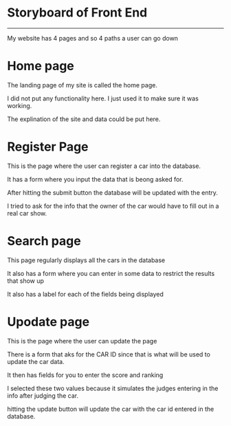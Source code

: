 # Storyboard of Front End
---

My website has 4 pages and so 4 paths a user can go down

# Home page

The landing page of my site is called the home page.

I did not put any functionality here.
I just used it to make sure it was working.

The explination of the site and data could be put here.

# Register Page

This is the page where the user can register a car into the database.

It has a form where you input the data that is beong asked for.

After hitting the submit button the database will be updated with the entry.

I tried to ask for the info that the owner of the car would have to fill out in a real car show.


# Search page

This page regularly displays all the cars in the database

It also has a form where you can enter in some data to restrict the results that show up

It also has a label for each of the fields being displayed



# Upodate page

This is the page where the user can update the page

There is a form that aks for the CAR ID since that is what will be used to update the car data.

It then has fields for you to enter the score and ranking

I selected these two values because it simulates the judges entering in the info after judging the car.

hitting the update button will update the car with the car id entered in the database.
